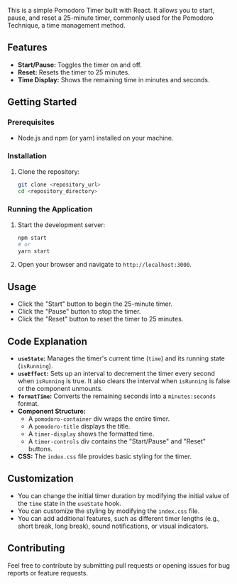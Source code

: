 This is a simple Pomodoro Timer built with React. It allows you to start, pause, and reset a 25-minute timer, commonly used for the Pomodoro Technique, a time management method.

## Features

-   **Start/Pause:** Toggles the timer on and off.
-   **Reset:** Resets the timer to 25 minutes.
-   **Time Display:** Shows the remaining time in minutes and seconds.

## Getting Started

### Prerequisites

-   Node.js and npm (or yarn) installed on your machine.

### Installation

1.  Clone the repository:

    ```bash
    git clone <repository_url>
    cd <repository_directory>
    ```


### Running the Application

1.  Start the development server:

    ```bash
    npm start
    # or
    yarn start
    ```

2.  Open your browser and navigate to `http://localhost:3000`.

## Usage

-   Click the "Start" button to begin the 25-minute timer.
-   Click the "Pause" button to stop the timer.
-   Click the "Reset" button to reset the timer to 25 minutes.

## Code Explanation

-   **`useState`:** Manages the timer's current time (`time`) and its running state (`isRunning`).
-   **`useEffect`:** Sets up an interval to decrement the timer every second when `isRunning` is true. It also clears the interval when `isRunning` is false or the component unmounts.
-   **`formatTime`:** Converts the remaining seconds into a `minutes:seconds` format.
-   **Component Structure:**
    -   A `pomodoro-container` div wraps the entire timer.
    -   A `pomodoro-title` displays the title.
    -   A `timer-display` shows the formatted time.
    -   A `timer-controls` div contains the "Start/Pause" and "Reset" buttons.
-   **CSS:** The `index.css` file provides basic styling for the timer.

## Customization

-   You can change the initial timer duration by modifying the initial value of the `time` state in the `useState` hook.
-   You can customize the styling by modifying the `index.css` file.
-   You can add additional features, such as different timer lengths (e.g., short break, long break), sound notifications, or visual indicators.

## Contributing

Feel free to contribute by submitting pull requests or opening issues for bug reports or feature requests.

